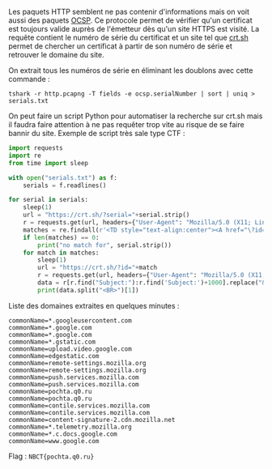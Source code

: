 Les paquets HTTP semblent ne pas contenir d'informations mais on voit aussi des paquets [OCSP](https://fr.wikipedia.org/wiki/Online_Certificate_Status_Protocol). Ce protocole permet de vérifier qu'un certificat est toujours valide auprès de l'émetteur dès qu'un site HTTPS est visité. La requête contient le numéro de série du certificat et un site tel que [crt.sh](https://crt.sh/) permet de chercher un certificat à partir de son numéro de série et retrouver le domaine du site.

On extrait tous les numéros de série en éliminant les doublons avec cette commande :

`tshark -r http.pcapng -T fields -e ocsp.serialNumber | sort | uniq > serials.txt`

On peut faire un script Python pour automatiser la recherche sur crt.sh mais il faudra faire attention à ne pas requêter trop vite au risque de se faire bannir du site. Exemple de script très sale type CTF :

```py
import requests
import re
from time import sleep

with open("serials.txt") as f:
    serials = f.readlines()

for serial in serials:
    sleep(1)
    url = "https://crt.sh/?serial="+serial.strip()
    r = requests.get(url, headers={"User-Agent": "Mozilla/5.0 (X11; Linux x86_64; rv:107.0) Gecko/20100101 Firefox/107.0"}).text
    matches = re.findall(r'<TD style="text-align:center"><A href="\?id=(\d+)">\d+</A></TD>', r)
    if len(matches) == 0:
        print("no match for", serial.strip())
    for match in matches:
        sleep(1)
        url = "https://crt.sh/?id="+match
        r = requests.get(url, headers={"User-Agent": "Mozilla/5.0 (X11; Linux x86_64; rv:107.0) Gecko/20100101 Firefox/107.0"}).text
        data = r[r.find("Subject:"):r.find('Subject:')+1000].replace("&nbsp;", "")
        print(data.split("<BR>")[1])
```


Liste des domaines extraites en quelques minutes :

```
commonName=*.googleusercontent.com
commonName=*.google.com
commonName=*.google.com
commonName=*.gstatic.com
commonName=upload.video.google.com
commonName=edgestatic.com
commonName=remote-settings.mozilla.org
commonName=remote-settings.mozilla.org
commonName=push.services.mozilla.com
commonName=push.services.mozilla.com
commonName=pochta.q0.ru
commonName=pochta.q0.ru
commonName=contile.services.mozilla.com
commonName=contile.services.mozilla.com
commonName=content-signature-2.cdn.mozilla.net
commonName=*.telemetry.mozilla.org
commonName=*.c.docs.google.com
commonName=www.google.com
```

Flag : `NBCT{pochta.q0.ru}`